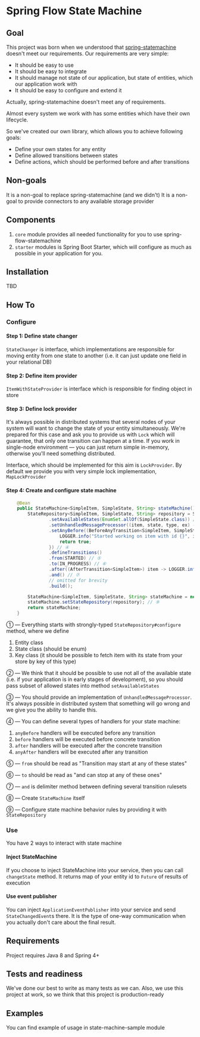 # Spring Flow State Machine

## Goal

This project was born when we understood that [spring-statemachine](http://projects.spring.io/spring-statemachine/) doesn't meet our requirements.  Our requirements are very simple:

* It should be easy to use
* It should be easy to integrate
* It should manage not state of our application, but state of entities, which our application work with
* It should be easy to configure and extend it

Actually, spring-statemachine doesn't meet any of requirements.

Almost every system we work with has some entities which have their own lifecycle.

So we've created our own library, which allows you to achieve following goals:

* Define your own states for any entity
* Define allowed transitions between states
* Define actions, which should be performed before and after transitions

## Non-goals

It is a non-goal to replace spring-statemachine (and we didn't)
It is a non-goal to provide connectors to any available storage provider

## Components

1. `core` module provides all needed functionality for you to use spring-flow-statemachine
2. `starter` modules is Spring Boot Starter, which will configure as much as possible in your application for you.

## Installation

TBD

## How To

### Configure

#### Step 1: Define state changer

`StateChanger` is interface, which implementations are responsible for moving entity from one state to another (i.e. it can just update one field in your relational DB)

#### Step 2: Define item provider

`ItemWithStateProvider` is interface which is responsible for finding object in store

#### Step 3: Define lock provider

It's always possible in distributed systems that several nodes of your system will want to change the state of your entity simultaneously. We're prepared for this case and ask you to provide us with `Lock` which will guarantee, that only one transition can happen at a time. If you work in single-node environment — you can just return simple in-memory, otherwise you'll need something distributed.

Interface, which should be implemented for this aim is `LockProvider`. By default we provide you with very simple lock implementation, `MapLockProvider`

#### Step 4: Create and configure state machine

```java
    @Bean
    public StateMachine<SimpleItem, SimpleState, String> stateMachine() {
        StateRepository<SimpleItem, SimpleState, String> repository = StateRepositoryBuilder.<SimpleItem, SimpleState, String>configure() // ①
                .setAvailableStates(EnumSet.allOf(SimpleState.class)) // ②
                .setUnhandledMessageProcessor((item, state, type, ex) -> LOGGER.error("Got unhandled item with id {}, issue is {}", item, type)) // ③
                .setAnyBefore((BeforeAnyTransition<SimpleItem, SimpleState>) (item, state) -> {
                    LOGGER.info("Started working on item with id {}", item.getId());
                    return true;
                }) // ④
                .defineTransitions()
                .from(STARTED) // ⑤
                .to(IN_PROGRESS) // ⑥
                .after((AfterTransition<SimpleItem>) item -> LOGGER.info("Moved from STARTED to IN_PROGRESS")) 
                .and() // ⑦
                // omitted for brevity
                .build(); 

        StateMachine<SimpleItem, SimpleState, String> stateMachine = new StateMachine<>(stateProvider(), stateChanger(), lockProvider); // ⑧
        stateMachine.setStateRepository(repository); // ⑨
        return stateMachine;
    }
```

① — Everything starts with strongly-typed `StateRepository#configure` method, where we define

1. Entity class
2. State class (should be enum)
3. Key class (it should be possible to fetch item with its state from your store by key of this type)
    
② — We think that it should be possible to use not all of the available state (i.e. if your application is in early stages of development), so you should pass subset of allowed states into method `setAvailableStates`

③ — You should provide an implementation of `UnhandledMessageProcessor`. It's always possible in distributed system that something will go wrong and we give you the ability to handle this.
 
④ — You can define several types of handlers for your state machine:

1. `anyBefore` handlers will be executed before any transition
2. `before` handlers will be executed before concrete transition
3. `after` handlers will be executed after the concrete transition
4. `anyAfter` handlers will be executed after any transition
    
⑤ — `from` should be read as "Transition may start at any of these states"

⑥ — `to` should be read as "and can stop at any of these ones"

⑦ — `and` is delimiter method between defining several transition rulesets

⑧ — Create `StateMachine` itself

⑨ — Configure state machine behavior rules by providing it with `StateRepository`

### Use

You have 2 ways to interact with state machine

#### Inject StateMachine

If you choose to inject StateMachine into your service, then you can call `changeState` method. It returns map of your entity id to `Future` of results of execution

#### Use event publisher

You can inject `ApplicationEventPublisher` into your service and send `StateChangedEvent`s there. It is the type of one-way communication when you actually don't care about the final result.

## Requirements

Project requires Java 8 and Spring 4+

## Tests and readiness

We've done our best to write as many tests as we can. Also, we use this project at work, so we think that this project is production-ready

## Examples

You can find example of usage in state-machine-sample module